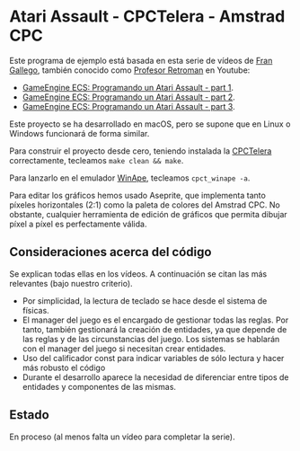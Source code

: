 # Atari Assault - CPCTelera - Amstrad CPC

Este programa de ejemplo está basada en esta serie de vídeos de [Fran Gallego](https://twitter.com/frangallegobr), también conocido como [Profesor Retroman](https://www.youtube.com/channel/UCSdIAKvPxlB3VlFDCBvI46A) en Youtube:

* [GameEngine ECS: Programando un Atari Assault - part 1](https://www.youtube.com/watch?v=urrSHTzpKyc).
* [GameEngine ECS: Programando un Atari Assault - part 2](https://www.youtube.com/watch?v=dqTYFwjGKqA).
* [GameEngine ECS: Programando un Atari Assault - part 3](https://www.youtube.com/watch?v=MkvuAxukcVY).

Este proyecto se ha desarrollado en macOS, pero se supone que en Linux o Windows funcionará de forma similar.

Para construir el proyecto desde cero, teniendo instalada la [CPCTelera](https://github.com/lronaldo/cpctelera) correctamente, tecleamos `make clean && make`.

Para lanzarlo en el emulador [WinApe](http://winape.net/), tecleamos `cpct_winape -a`.

Para editar los gráficos hemos usado Aseprite, que implementa tanto píxeles horizontales (2:1) como la paleta de colores del Amstrad CPC. No obstante, cualquier herramienta de edición de gráficos que permita dibujar píxel a píxel es perfectamente válida.

## Consideraciones acerca del código

Se explican todas ellas en los vídeos. A continuación se citan las más relevantes (bajo nuestro criterio).

* Por simplicidad, la lectura de teclado se hace desde el sistema de físicas.
* El manager del juego es el encargado de gestionar todas las reglas. Por tanto, también gestionará la creación de entidades, ya que depende de las reglas y de las circunstancias del juego. Los sistemas se hablarán con el manager del juego si necesitan crear entidades.
* Uso del calificador const para indicar variables de sólo lectura y hacer más robusto el código
* Durante el desarrollo aparece la necesidad de diferenciar entre tipos de entidades y componentes de las mismas.

## Estado

En proceso (al menos falta un vídeo para completar la serie).
